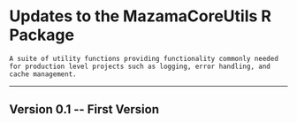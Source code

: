 # Updates to the MazamaCoreUtils R Package

```
A suite of utility functions providing functionality commonly needed for production level projects such as logging, error handling, and cache management.
```

----

## Version 0.1 -- First Version
